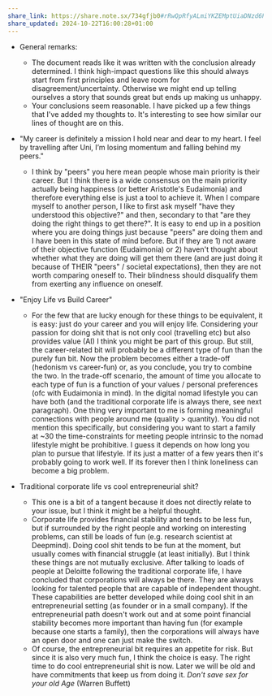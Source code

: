 ```yaml
---
share_link: https://share.note.sx/734gfjb0#rRwQpRfyALmiYKZEMptUiaDNzd6P4GjrjOnvv1VnGiQ
share_updated: 2024-10-22T16:00:28+01:00
---
```

- General remarks: 
	- The document reads like it was written with the conclusion already determined. I think high-impact questions like this should always start from first principles and leave room for disagreement/uncertainty. Otherwise we might end up telling ourselves a story that sounds great but ends up making us unhappy.
	- Your conclusions seem reasonable. I have picked up a few things that I've added my thoughts to. It's interesting to see how similar our lines of thought are on this.

- "My career is definitely a mission I hold near and dear to my heart. I feel by travelling after Uni, I’m losing momentum and falling behind my peers."
	- I think by "peers" you here mean people whose main priority is their career. But I think there is a wide consensus on the main priority actually being happiness (or better Aristotle's Eudaimonia) and therefore everything else is just a tool to achieve it. When I compare myself to another person, I like to first ask myself "have they understood this objective?" and then, secondary to that "are they doing the right things to get there?". It is easy to end up in a position where you are doing things just because "peers" are doing them and I have been in this state of mind before. But if they are 1) not aware of their objective function (Eudaimonia) or 2) haven't thought about whether what they are doing will get them there (and are just doing it because of THEIR "peers" / societal expectations), then they are not worth comparing oneself to. Their blindness should disqualify them from exerting any influence on oneself. 

- "Enjoy Life vs Build Career"
	- For the few that are lucky enough for these things to be equivalent, it is easy: just do your career and you will enjoy life. Considering your passion for doing shit that is not only cool (travelling etc) but also provides value (AI) I think you might be part of this group. But still, the career-related bit will probably be a different type of fun than the purely fun bit. Now the problem becomes either a trade-off (hedonism vs career-fun) or, as you conclude, you try to combine the two. In the trade-off scenario, the amount of time you allocate to each type of fun is a function of your values / personal preferences (ofc with Eudaimonia in mind). In the digital nomad lifestyle you can have both (and the traditional corporate life is always there, see next paragraph). One thing very important to me is forming meaningful connections with people around me (quality > quantity). You did not mention this specifically, but considering you want to start a family at ~30 the time-constraints for meeting people intrinsic to the nomad lifestyle might be prohibitive. I guess it depends on how long you plan to pursue that lifestyle. If its just a matter of a few years then it's probably going to work well. If its forever then I think loneliness can become a big problem.

- Traditional corporate life vs cool entrepreneurial shit?
	- This one is a bit of a tangent because it does not directly relate to your issue, but I think it might be a helpful thought.
	- Corporate life provides financial stability and tends to be less fun, but if surrounded by the right people and working on interesting problems, can still be loads of fun (e.g. research scientist at Deepmind). Doing cool shit tends to be fun at the moment, but usually comes with financial struggle (at least initially). But I think these things are not mutually exclusive. After talking to loads of people at Deloitte following the traditional corporate life, I have concluded that corporations will always be there. They are always looking for talented people that are capable of independent thought. These capabilities are better developed while doing cool shit in an entrepreneurial setting (as founder or in a small company). If the entrepreneurial path doesn't work out and at some point financial stability becomes more important than having fun (for example because one starts a family), then the corporations will always have an open door and one can just make the switch.
	- Of course, the entrepreneurial bit requires an appetite for risk. But since it is also very much fun, I think the choice is easy. The right time to do cool entrepreneurial shit is now. Later we will be old and have commitments that keep us from doing it. *Don't save sex for your old Age* (Warren Buffett)